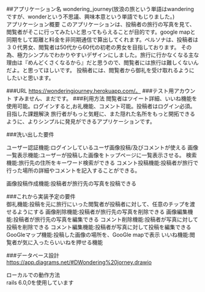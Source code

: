 
##アプリケーション名 wondering_journey(放浪の旅という単語はwanderingですが、wonderという不思議、興味本意という単語でもじりました。)	
アプリケーション概要	このアプリケーションは、投稿者の旅行の写真を見て、閲覧者がそこに行ってみたいと思ってもらえることが目的です。google mapと同期をして距離と料金を非同期通信で算出してくれます。ペルソナは、投稿者は３０代男女、閲覧者は50代から60代の初老の男女を目指しております。
その為、極力シンプルでわかりやすいデザインにしました。旅行に行かなくなる主な理由は『めんどくさくなるから』だと思うので、閲覧者には旅行は難しくないんだよ。と思ってほしいです。
投稿者には、閲覧者から御礼を受け取れるようにしたいと思います。

###URL	https://wonderingjourney.herokuapp.com/。
###テスト用アカウント	すみません、まだです。
###利用方法	閲覧者はツイート詳細、いいね機能を使用可能。ログインすると,お礼機能、コメント可能。投稿者はログイン必須。
目指した課題解決	旅行者がもっと気軽に、また隠れた名所をもっと開拓できるように、よりシンプルに発見ができるアプリケーションです。

###洗い出した要件	


ユーザー認証機能:ログインしているユーザ画像投稿/及びコメントが使える
画像一覧表示機能:ユーザーが投稿した画像をトップページに一覧表示させる。
検索機能:旅行先の住所をキーワード検索ができる
コメント投稿機能:投稿者が旅行で行った場所の詳細やコメントを記入することができる。

画像投稿作成機能:投稿者が旅行先の写真を投稿できる



###これから実装予定の要件	
御礼機能:投稿を元に旅行にいった閲覧者が投稿者に対して、任意のチップを渡せるようにする
画像削除機能:投稿者が旅行先の写真を削除できる
画像編集機能:投稿者が旅行先の写真を編集できる
コメント削除機能:投稿者が写真に対して投稿を削除できる
コメント編集機能:投稿者が写真に対して投稿を編集できる
GooGleマップ機能:投稿した画像の場所を、GooGle mapで表示
いいね機能:閲覧者が気に入ったらいいねを押せる機能


###データベース設計	
https://app.diagrams.net/#DWondering%20jorney.drawio

ローカルでの動作方法	
rails 6.0,0を使用しています
